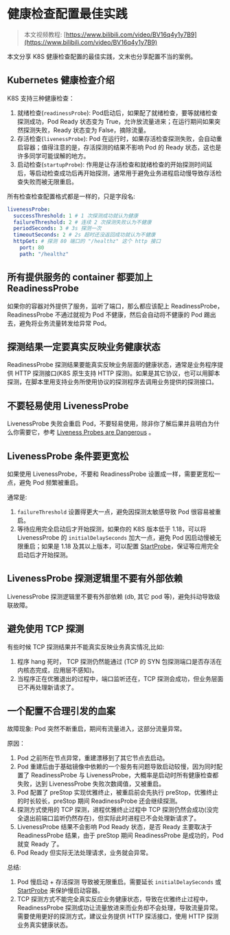 # 健康检查配置最佳实践

> 本文视频教程: [https://www.bilibili.com/video/BV16q4y1y7B9](https://www.bilibili.com/video/BV16q4y1y7B9)

本文分享 K8S 健康检查配置的最佳实践，文末也分享配置不当的案例。

## Kubernetes 健康检查介绍

K8S 支持三种健康检查：
1. 就绪检查(`readinessProbe`): Pod启动后，如果配了就绪检查，要等就绪检查探测成功，Pod Ready 状态变为 True，允许放流量进来；在运行期间如果突然探测失败，Ready 状态变为 False，摘除流量。
2. 存活检查(`livenessProbe`): Pod 在运行时，如果存活检查探测失败，会自动重启容器；值得注意的是，存活探测的结果不影响 Pod 的 Ready 状态，这也是许多同学可能误解的地方。
3. 启动检查(`startupProbe`): 作用是让存活检查和就绪检查的开始探测时间延后，等启动检查成功后再开始探测，通常用于避免业务进程启动慢导致存活检查失败而被无限重启。

所有检查检查配置格式都是一样的，只是字段名:
```yaml
livenessProbe:
  successThreshold: 1 # 1 次探测成功就认为健康
  failureThreshold: 2 # 连续 2 次探测失败认为不健康
  periodSeconds: 3 # 3s 探测一次
  timeoutSeconds: 2 # 2s 超时还没返回成功就认为不健康
  httpGet: # 探测 80 端口的 "/healthz" 这个 http 接口
    port: 80
    path: "/healthz"
```

## 所有提供服务的 container 都要加上 ReadinessProbe

如果你的容器对外提供了服务，监听了端口，那么都应该配上 ReadinessProbe，ReadinessProbe 不通过就视为 Pod 不健康，然后会自动将不健康的 Pod 踢出去，避免将业务流量转发给异常 Pod。

## 探测结果一定要真实反映业务健康状态

ReadinessProbe 探测结果要能真实反映业务层面的健康状态，通常是业务程序提供 HTTP 探测接口(K8S 原生支持 HTTP 探测)。如果是其它协议，也可以用脚本探测，在脚本里用支持业务所使用协议的探测程序去调用业务提供的探测接口。

## 不要轻易使用 LivenessProbe

LivenessProbe 失败会重启 Pod，不要轻易使用，除非你了解后果并且明白为什么你需要它，参考 [Liveness Probes are Dangerous](https://srcco.de/posts/kubernetes-liveness-probes-are-dangerous.html) 。

## LivenessProbe 条件要更宽松

如果使用 LivenessProbe，不要和 ReadinessProbe 设置成一样，需要更宽松一点，避免 Pod 频繁被重启。

通常是:
1. `failureThreshold` 设置得更大一点，避免因探测太敏感导致 Pod 很容易被重启。
2. 等待应用完全启动后才开始探测，如果你的 K8S 版本低于 1.18，可以将 LivenessProbe 的 `initialDelaySeconds` 加大一点，避免 Pod 因启动慢被无限重启；如果是 1.18 及其以上版本，可以配置 [StartProbe](https://kubernetes.io/docs/tasks/configure-pod-container/configure-liveness-readiness-startup-probes/#define-startup-probes)，保证等应用完全启动后才开始探测。

## LivenessProbe 探测逻辑里不要有外部依赖

LivenessProbe 探测逻辑里不要有外部依赖 (db, 其它 pod 等)，避免抖动导致级联故障。

## 避免使用 TCP 探测

有些时候 TCP 探测结果并不能真实反映业务真实情况,比如:
1. 程序 hang 死时， TCP 探测仍然能通过 (TCP 的 SYN 包探测端口是否存活在内核态完成，应用层不感知)。
2. 当程序正在优雅退出的过程中，端口监听还在，TCP 探测会成功，但业务层面已不再处理新请求了。

## 一个配置不合理引发的血案

故障现象: Pod 突然不断重启，期间有流量进入，这部分流量异常。

原因：
1. Pod 之前所在节点异常，重建漂移到了其它节点去启动。
2. Pod 重建后由于基础镜像中依赖的一个服务有问题导致启动较慢，因为同时配置了 ReadinessProbe 与 LivenessProbe，大概率是启动时所有健康检查都失败，达到 LivenessProbe 失败次数阈值，又被重启。
3. Pod 配置了 preStop 实现优雅终止，被重启前会先执行 preStop，优雅终止的时长较长，preStop 期间 ReadinessProbe 还会继续探测。
4. 探测方式使用的 TCP 探测，进程优雅终止过程中 TCP 探测仍然会成功(没完全退出前端口监听仍然存在)，但实际此时进程已不会处理新请求了。
5. LivenessProbe 结果不会影响 Pod Ready 状态，是否 Ready 主要取决于 ReadinessProbe 结果，由于 preStop 期间 ReadinessProbe 是成功的，Pod 就变 Ready 了。
6. Pod Ready 但实际无法处理请求，业务就会异常。

总结:
1. Pod 慢启动 + 存活探测 导致被无限重启。需要延长 `initialDelaySeconds` 或 [StartProbe](https://kubernetes.io/docs/tasks/configure-pod-container/configure-liveness-readiness-startup-probes/#define-startup-probes) 来保护慢启动容器。
2. TCP 探测方式不能完全真实反应业务健康状态，导致在优雅终止过程中，ReadinessProbe 探测成功让流量放进来而业务却不会处理，导致流量异常。需要使用更好的探测方式，建议业务提供 HTTP 探活接口，使用 HTTP 探测业务真实健康状态。